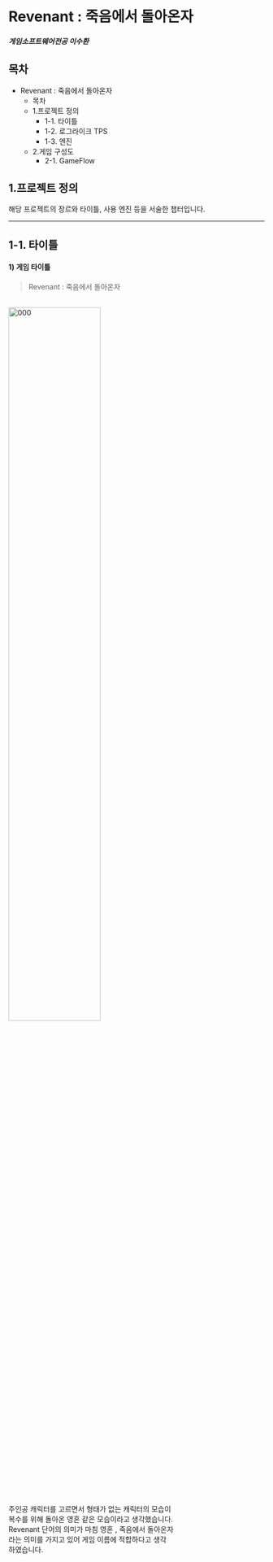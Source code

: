 # Revenant : 죽음에서 돌아온자
##### 게임소프트웨어전공 이수환

## 목차
* Revenant : 죽음에서 돌아온자
  - 목차
  - 1.프로젝트 정의
    + 1-1. 타이틀
    + 1-2. 로그라이크 TPS 
    + 1-3. 엔진 
  - 2.게임 구성도 
    + 2-1. GameFlow
## 1.프로젝트 정의
해당 프로젝트의 장르와 타이틀, 사용 엔진 등을 서술한 챕터입니다.
*****
## 1-1. 타이틀
#### 1) 게임 타이틀
> Revenant : 죽음에서 돌아온자

<br/><img src="https://user-images.githubusercontent.com/37572033/143385752-34db5397-fc3f-4e5d-8e5b-533f0b62c961.jpg" width="60%" height="60%" title="px(픽셀) 크기 설정" alt="000"></img>


주인공 캐릭터를 고르면서 형태가 없는 캐릭터의 모습이   
복수를 위해 돌아온 영혼 같은 모습이라고 생각했습니다.    
Revenant 단어의 의미가 마침 영혼 , 죽음에서 돌아온자   
라는 의미를 가지고 있어 게임 이름에 적합하다고 생각   
하였습니다.   
